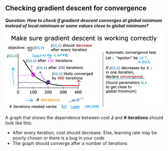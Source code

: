 ## Checking gradient descent for convergence

***Question: How to check if gradient descent converges at global minimum instead of local minimum or some values close to global minimum?***

![Alt text](<3. img.png>)

A graph that shows the dependence between cost **J** and **# iterations** should look like this:

- After every iteration, cost should decrease. Else, learning rate may be poorly chosen or there is a bug in your code
- The graph should converge after a number of iterations